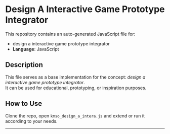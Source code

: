 # Design A Interactive Game Prototype Integrator

This repository contains an auto-generated JavaScript file for:

- design a interactive game prototype integrator
- **Language**: JavaScript

## Description

This file serves as a base implementation for the concept: *design a interactive game prototype integrator*.  
It can be used for educational, prototyping, or inspiration purposes.

## How to Use

Clone the repo, open `kmso_design_a_intera.js` and extend or run it according to your needs.

---



